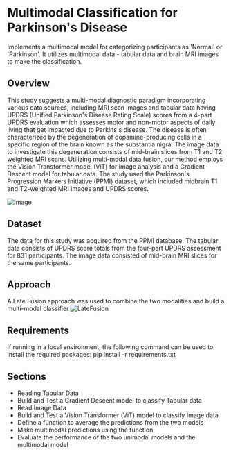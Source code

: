 # Multimodal Classification for Parkinson's Disease
Implements a multimodal model for categorizing participants as 'Normal' or 'Parkinson'. It utilizes multimodal data - tabular data and brain MRI images to make the classification.

## Overview
This study suggests a multi-modal diagnostic paradigm incorporating various data sources, including MRI scan images and tabular data having UPDRS (Unified Parkinson's Disease Rating Scale) scores from a 4-part UPDRS evaluation which assesses motor and non-motor aspects of daily living that get impacted due to Parkins's disease. The disease is often characterized by the degeneration of dopamine-producing cells in a specific region of the brain known as the substantia nigra. The image data to investigate this degeneration consists of mid-brain slices from T1 and T2 weighted MRI scans.  Utilizing multi-modal data fusion, our method employs the Vision Transformer model (ViT) for image analysis and a Gradient Descent model for tabular data. The study used the Parkinson's Progression Markers Initiative (PPMI) dataset, which included midbrain T1 and T2-weighted MRI images and UPDRS scores.

![image](https://github.com/user-attachments/assets/89ae7193-89f3-40c3-b192-bfb11f11beb7)
## Dataset
The data for this study was acquired from the PPMI database. The tabular data consists of UPDRS score totals from the four-part UPDRS assessment for 831 participants. The image data consisted of mid-brain MRI slices for the same participants. 

## Approach
A Late Fusion approach was used to combine the two modalities and build a multi-modal classifier
![LateFusion](https://github.com/user-attachments/assets/400e43e8-b1d0-49ca-be6b-8c5a92edcb65)

## Requirements
If running in a local environment, the following command can be used to install the required packages:
pip install -r requirements.txt

## Sections
- Reading Tabular Data
- Build and Test a Gradient Descent model to classify Tabular data
- Read Image Data
- Build and Test a Vision Transformer (ViT) model to classify Image data
- Define a function to average the predictions from the two models
- Make multimodal predictions using the function
- Evaluate the performance of the two unimodal models and the multimodal model
